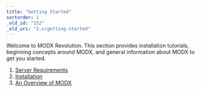 ```yaml
---
title: "Getting Started"
sortorder: 1
_old_id: "152"
_old_uri: "2.x/getting-started"
---
```


 Welcome to MODX Revolution. This section provides installation tutorials, beginning concepts around MODX, and general information about MODX to get you started.

1. [Server Requirements](getting-started/server-requirements)
2. [Installation](getting-started/installation)
3. [An Overview of MODX](getting-started/an-overview-of-modx)
